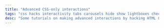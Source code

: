 ```yaml
---
title: "Advanced CSS-only interactions"
tags: "css hacks interactivity tabs carousels hide show lightboxes checkboxes forms inputs states"
desc: "Some tutorials on making advanced interactions by hacking HTML & CSS with form inputs and states—and other clever hacks."
---
```

